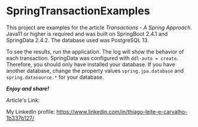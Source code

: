 # SpringTransactionExamples

This project are examples for the article _Transactions - A Spring Approach_. Java11 or higher is required and was built on SpringBoot 2.4.1 and SpringData 2.4.2. The database used was PostgreSQL 13.

To see the results, run the application. The log will show the behavior of each transaction. SpringData was configured with `ddl-auto = create`. Therefore, you should only have installed your database. If you have another database, change the property values `spring.jpa.database` and `spring.datasource.*` for your database.

**_Enjoy and share!_**

Article's Link: 

My LinkedIn profile: https://www.linkedin.com/in/thiago-leite-e-carvalho-1b337b127/
